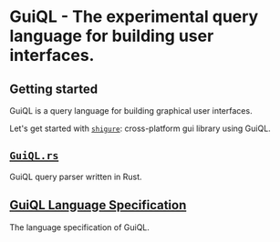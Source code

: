 # GuiQL - The experimental query language for building user interfaces.

## Getting started

GuiQL is a query language for building graphical user interfaces.

Let's get started with [`shigure`](https://shigure.guiql.com): cross-platform gui library using GuiQL.

## [`GuiQL.rs`](./crates/guiql/README.md)

GuiQL query parser written in Rust.

## [GuiQL Language Specification](./spec/README.md)

The language specification of GuiQL.
